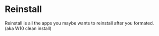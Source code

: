 # Reinstall 

Reinstall is all the apps you maybe wants to reinstall after you formated. (aka W10 clean install)